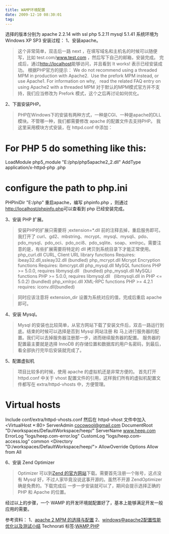 ```yaml
---
title: WAMP环境配置
date: 2009-12-10 08:30:01
tag: 
---
```


选择的版本分别为
apache 2.2.14 with ssl
php 5.2.11
mysql 5.1.41
系统环境为 Windows XP SP3
安装过程：
1、安装apache。
> 这个非常简单，双击后一路 next ，在填写域名和主机名的时候可以随便写，比如 test.com/www.test.com ，然后写下自己的邮箱，安装完成。
完成后，通过[http://localhost](http://localhost)能够访问，并且看到 It works! 表示已经安装成功。
根据PHP官方的提示：
We do not recommend using a threaded MPM in production with Apache2.  Use the prefork MPM instead, or use Apache1. For information on why,   read the related FAQ entry on using Apache2 with a threaded MPM
对于默认的MPM模式官方并不支持，我们应当修改为 Prefork 模式，这个之后再讨论如何优化。

2、下面安装PHP。
> PHP在Windows下的安装有两种方式，一种是CGI、一种是apache的DLL模块。不管哪一种，我们都需要修改 apache 的配置文件去支持PHP。
我这里采用模块方式安装，在 httpd.conf 中添加：
# For PHP 5 do something like this:
LoadModule php5_module "E:/php/php5apache2_2.dll"
AddType application/x-httpd-php .php
# configure the path to php.ini
PHPIniDir "E:/php"
重启apache，编写 phpinfo.php ，则通过[http://localhost/phpinfo.php](http://localhost/phpinfo.php)可以查看到 php 已经安装完成。


3、安装 PHP 扩展。
> 安装PHP的扩展只需要将 ;extension=*.dll 前的注释去掉，重启服务即可。我打开了 curl、gd2、mbstring、mcrypt、mysql、mysqli、pdo、pdo_mysql、pdo_oci、pdo_oci8、pdo_sqlite、soap、xmlrpc。需要注意的是，有些扩展需要将特定的 dll 拷贝到系统目录下才能正常使用。
php_curl.dll CURL, Client URL library functions Requires: ibeay32.dll,ssleay32.dll (bundled)
php_mcrypt.dll Mcrypt Encryption functions Requires: ibmcrypt.dll
php_mysql.dll MySQL functions PHP >= 5.0.0, requires libmysql.dll   (bundled)
php_mysqli.dll MySQLi functions PHP >= 5.0.0, requires libmysql.dll   (libmysqli.dll in PHP <= 5.0.2) (bundled)
php_xmlrpc.dll XML-RPC functions PHP >= 4.2.1 requires: iconv.dll(bundled)

> 同时应该注意将 extension_dir 设置为系统对应的值，完成后重启 apache 即可。

4、安装 Mysql。
> Mysql 的安装也比较简单，从官方网站下载了安装文件后，双击一路运行到底。结束的时候可以选择是否到 Mysql 网站注册 和 马上进行服务器的配置。我们可以去掉服务器注册那一步，进而继续服务器的配置。
服务器的配置最主要就是选择 InnoDB 的存储位置和数据库的用户名密码，到最后，看全部执行完毕后安装就完成了。

> 

5、配置虚拟机
> 项目比较多的时候，使用 apache 的虚拟机还是非常方便的。
首先打开 httpd.conf 中关于 vhost 配置文件的引用，这样我们所有的虚拟机配置文件都写在 extra/httpd-vhosts 中，方便管理。
# Virtual hosts
Include conf/extra/httpd-vhosts.conf
然后在 httpd-vhost 文件中加入
<VirtualHost *:80>
ServerAdmin cocowool@gmail.com
DocumentRoot "D:/workspaces/DefaultWorkspace/heep/"
ServerName www.heep.com
ErrorLog "logs/heep.com-error.log"
CustomLog "logs/heep.com-access.log" common
<Directory "D:/workspaces/DefaultWorkspace/heep/">
AllowOverride Options
Allow from All
</Directory>
</VirtualHost>

6、安装 Zend Optimizer
> Optimizer 可以到[Zend 的官方网站](http://www.zend.com)下载。需要首先注册一个账号，这点没有 Mysql 好，不过人家毕竟没说这事开源的。虽然不开源 ZendOptimizer 确是免费的。下载完成后 一步一步安装就可以了，期间会提示选择正确的 PHP 和 Apache 的位置。

经过以上的步骤，一个 WAMP 的开发环境就配置好了，基本上能够满足开发一般应用的需要。

参考资料：
1、[apache 2 MPM 的选择与配置](http://jdlog.spaces.live.com/blog/cns!FBEA55C365DE0B74!249.entry)
2、[windows中apache2配置性能优化以及测试小结](http://www.asgone.net/windows-apache2-cognos-cube-and-test/)
Technorati 标签:[WAMP](http://technorati.com/tags/WAMP),[PHP](http://technorati.com/tags/PHP)












